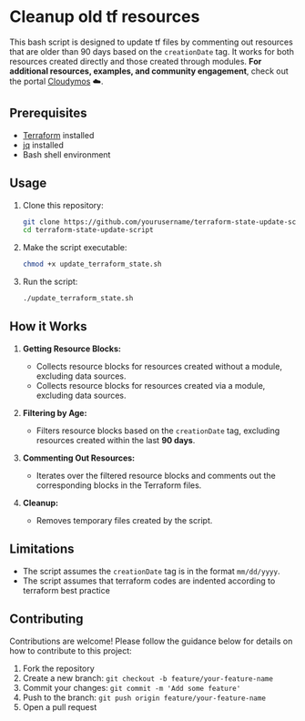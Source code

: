 # Cleanup old tf resources 

This bash script is designed to update tf files by commenting out resources that are older than 90 days based on the `creationDate` tag. It works for both resources created directly and those created through modules. **For additional resources, examples, and community engagement**, check out the portal [Cloudymos](https://cloudymos.com) :cloud:.

## Prerequisites

- [Terraform](https://www.terraform.io/) installed
- [jq](https://stedolan.github.io/jq/) installed
- Bash shell environment

## Usage

1. Clone this repository:

   ```bash
   git clone https://github.com/yourusername/terraform-state-update-script.git
   cd terraform-state-update-script
   ```

2. Make the script executable:

   ```bash
   chmod +x update_terraform_state.sh
   ```

3. Run the script:

   ```bash
   ./update_terraform_state.sh
   ```

## How it Works

1. **Getting Resource Blocks:**
   - Collects resource blocks for resources created without a module, excluding data sources.
   - Collects resource blocks for resources created via a module, excluding data sources.

2. **Filtering by Age:**
   - Filters resource blocks based on the `creationDate` tag, excluding resources created within the last **90 days**.

3. **Commenting Out Resources:**
   - Iterates over the filtered resource blocks and comments out the corresponding blocks in the Terraform files.

4. **Cleanup:**
   - Removes temporary files created by the script.

## Limitations

- The script assumes the `creationDate` tag is in the format `mm/dd/yyyy`.
- The script assumes that terraform codes are indented according to terraform best practice

## Contributing

Contributions are welcome! Please follow the guidance below for details on how to contribute to this project:
1. Fork the repository
2. Create a new branch: `git checkout -b feature/your-feature-name`
3. Commit your changes: `git commit -m 'Add some feature'`
4. Push to the branch: `git push origin feature/your-feature-name`
5. Open a pull request
